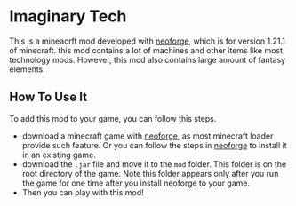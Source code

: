 # Imaginary Tech

This is a mineacrft mod developed with [neoforge](https://neoforged.net), which is for version 1.21.1 of minecraft. 
this mod contains a lot of machines and other items like most technology mods. However, this mod also contains large
amount of fantasy elements.

## How To Use It

To add this mod to your game, you can follow this steps.
- download a minecraft game with [neoforge](https://neoforged.net), as most minecraft loader provide such feature. Or you
can follow the steps in [neoforge](https://neoforged.net) to install it in an existing game.
- download the `.jar` file and move it to the `mod` folder. This folder is on the root directory of the game. Note this folder
appears only after you run the game for one time after you install neoforge to your game.
- Then you can play with this mod!
